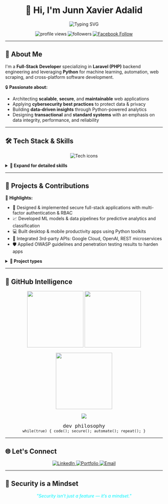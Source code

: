 <h1 align="center">👋 Hi, I'm <b>Junn Xavier Adalid</b></h1>

<p align="center">
  <img src="https://readme-typing-svg.demolab.com/?lines=Full-Stack+Developer;Experienced+with+Laravel;Python+Enthusiast;Cybersecurity+Advocate;Building+Robust+Web+Apps;Crafting+Secure+Solutions&center=true&width=650&height=60&font=Fira+Code&pause=900&color=00F5FF&vCenter=true&size=26" alt="Typing SVG" />
</p>

<p align="center">
  <img src="https://komarev.com/ghpvc/?username=xaviworks&label=Profile+Views&color=00f5ff&style=flat-square" alt="profile views" />
  <img src="https://img.shields.io/github/followers/xaviworks?label=Followers&style=flat-square&color=lightgray" alt="followers" />
  <a href="https://www.facebook.com/xavi.adalid" target="_blank" title="Follow me on Facebook">
    <img src="https://img.shields.io/badge/Follow-Facebook-1877F2?style=flat-square&logo=facebook&logoColor=white" alt="Facebook Follow" />
  </a>
</p>

---

## 🎯 About Me

I'm a **Full-Stack Developer** specializing in **Laravel (PHP)** backend engineering and leveraging **Python** for machine learning, automation, web scraping, and cross-platform software development.

🔒 **Passionate about:**

- Architecting **scalable**, **secure**, and **maintainable** web applications  
- Applying **cybersecurity best practices** to protect data & privacy  
- Building **data-driven insights** through Python-powered analytics
- Designing **transactional** and **standard systems** with an emphasis on data integrity, performance, and reliability

---

## 🛠️ Tech Stack & Skills

<p align="center" style="display: flex; justify-content: center; flex-wrap: wrap; gap: 1rem;">
  <img src="https://skillicons.dev/icons?i=php,laravel,python,vue,js,html,css,mysql,git,github,numpy,pandas,matplotlib,selenium,requests,beautifulsoup,googlecloud,openai,kali" alt="Tech icons" />
</p>

<details>
  <summary><strong>📌 Expand for detailed skills</strong></summary>

- **Backend:** Laravel, PHP, Python, RESTful APIs, Google APIs, OpenAI API  
- **Frontend:** Vue.js, Vanilla JS, HTML5, CSS3 (BEM, Flexbox, Grid)  
- **Databases:** MySQL, relational schema design, query optimization  
- **Data Science & ML:** numpy, pandas, matplotlib, scikit-learn pipelines  
- **Automation & Scraping:** Selenium, requests, BeautifulSoup, cron jobs  
- **Desktop/Mobile Apps:** Python frameworks (PyQt, Kivy)  
- **DevOps & Security:** Linux server hardening, Kali Linux tools, OWASP top 10 mitigation  
- **Version Control:** Git, GitHub workflows, branching strategies  

</details>

---

## 🚀 Projects & Contributions

💼 **Highlights:**

- 🔐 Designed & implemented secure full-stack applications with multi-factor authentication & RBAC  
- 📈 Developed ML models & data pipelines for predictive analytics and classification  
- 💻 Built desktop & mobile productivity apps using Python toolkits  
- 🔌 Integrated 3rd-party APIs: Google Cloud, OpenAI, REST microservices  
- 🛡️ Applied OWASP guidelines and penetration testing results to harden apps

<details>
  <summary><strong>📁 Project types</strong></summary>

- Enterprise dashboards & analytics  
- Secure authentication & authorization systems  
- Automated data scraping & ETL pipelines  
- Microservices & API orchestration  
- Cloud deployment & CI/CD pipelines on GCP  

</details>

---

## 🧠 GitHub Intelligence

<p align="center">
  <!-- Stats: Commits, PRs, Stars -->
  <img src="https://github-readme-stats.vercel.app/api?username=xaviworks&show_icons=true&theme=algolia&include_all_commits=true&count_private=true&hide_border=true&rank_icon=percentile&custom_title=Activity+Snapshot" height="180" />
  
  <!-- Languages -->
  <img src="https://github-readme-stats.vercel.app/api/top-langs/?username=xaviworks&langs_count=10&layout=donut&theme=algolia&hide_border=true&custom_title=Languages+by+Usage" height="180" />
</p>

<p align="center">
  <!-- Streak Graph -->
  <img src="https://github-readme-streak-stats.herokuapp.com/?user=xaviworks&theme=algolia&hide_border=true&mode=weekly&custom_title=Weekly+Streak+Overview" height="180" />
</p>

<p align="center">
  <!-- Contribution Graph -->
  <img src="https://github-readme-activity-graph.vercel.app/graph?username=xaviworks&theme=github-compact&custom_title=Contribution+Heatmap&hide_border=true" />
</p>

<p align="center">
  <!-- Custom Hacker Signature -->
  <code style="font-size: 16px;">dev philosophy</code><br />
  <code>while(true) { code(); secure(); automate(); repeat(); }</code>
</p>


---

## 🌐 Let's Connect

<p align="center">
  <a href="https://www.linkedin.com/in/junn-xavier-adalid-1085032b9" target="_blank" title="LinkedIn">
    <img src="https://img.shields.io/badge/-LinkedIn-0A66C2?style=for-the-badge&logo=linkedin&logoColor=white" alt="LinkedIn" />
  </a>
  <a href="https://draxel-it.com" target="_blank" title="Portfolio">
    <img src="https://img.shields.io/badge/-Portfolio-000?style=for-the-badge&logo=firefox&logoColor=white" alt="Portfolio" />
  </a>
  <a href="mailto:xaviadalid959@gmail.com" title="Email me">
    <img src="https://img.shields.io/badge/-Email-EA4335?style=for-the-badge&logo=gmail&logoColor=white" alt="Email" />
  </a>
</p>

---

## 🔐 Security is a Mindset

<p align="center" style="font-style: italic; color: #00f5ff;">
  "Security isn’t just a feature — it’s a mindset."  
</p>
